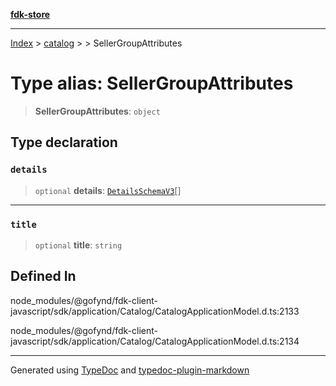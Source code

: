 [**fdk-store**](../../../README.md)
***

[Index](../../../API.md) > [catalog](../../README.md) > [<internal>](../README.md) > SellerGroupAttributes

# Type alias: SellerGroupAttributes

> **SellerGroupAttributes**: `object`

## Type declaration

### `details`

> `optional` **details**: [`DetailsSchemaV3`](type-alias.DetailsSchemaV3.md)[]

***

### `title`

> `optional` **title**: `string`

## Defined In

node\_modules/@gofynd/fdk-client-javascript/sdk/application/Catalog/CatalogApplicationModel.d.ts:2133

node\_modules/@gofynd/fdk-client-javascript/sdk/application/Catalog/CatalogApplicationModel.d.ts:2134

***
Generated using [TypeDoc](https://typedoc.org/) and [typedoc-plugin-markdown](https://www.npmjs.com/package/typedoc-plugin-markdown)
